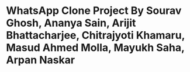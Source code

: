 # WhatsApp Clone Project By Sourav Ghosh, Ananya Sain, Arijit Bhattacharjee, Chitrajyoti Khamaru, Masud Ahmed Molla, Mayukh Saha, Arpan Naskar
